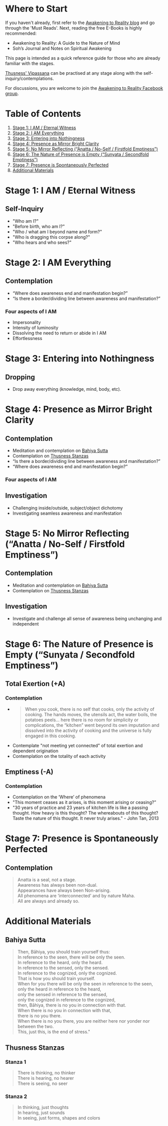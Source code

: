 # Where to Start

If you haven't already, first refer to the [Awakening to Reality blog](http://awakeningtoreality.blogspot.com/) and go through the 'Must Reads'. Next, reading the free E-Books is highly recommended:
- Awakening to Reality: A Guide to the Nature of Mind
- Soh’s Journal and Notes on Spiritual Awakening

This page is intended as a quick reference guide for those who are already familiar with the stages.

[Thusness' Vipassana](https://awakeningtoreality.blogspot.com/2018/12/thusnesss-vipassana.html) can be practised at any stage along with the self-inquiry/contemplations.

For discussions, you are welcome to join the [Awakening to Reality Facebook group](https://www.facebook.com/groups/AwakeningToReality/).

# Table of Contents
1. [Stage 1: I AM / Eternal Witness](#stage1)
2. [Stage 2: I AM Everything](#stage2)
3. [Stage 3: Entering into Nothingness](#stage3)
4. [Stage 4: Presence as Mirror Bright Clarity](#stage4)
5. [Stage 5: No Mirror Reflecting (“Anatta / No-Self / Firstfold Emptiness”)](#stage5)
6. [Stage 6: The Nature of Presence is Empty (“Sunyata / Secondfold Emptiness”)](#stage6)
7. [Stage 7: Presence is Spontaneously Perfected](#stage7)
8. [Additional Materials](#additional-materials)

# Stage 1: I AM / Eternal Witness <a name="stage1"></a>

## Self-Inquiry

- "Who am I?"
- "Before birth, who am I?"
- "Who / what am I beyond name and form?"
- "Who is dragging this corpse along?"
- "Who hears and who sees?"

# Stage 2: I AM Everything <a name="stage2"></a>

## Contemplation

- “Where does awareness end and manifestation begin?”
- “Is there a border/dividing line between awareness and manifestation?”

### Four aspects of I AM

- Impersonality
- Intensity of luminosity
- Dissolving the need to return or abide in I AM
- Effortlessness

# Stage 3: Entering into Nothingness <a name="stage3"></a>

## Dropping

- Drop away everything (knowledge, mind, body, etc).

# Stage 4: Presence as Mirror Bright Clarity <a name="stage4"></a>

## Contemplation

- Meditation and contemplation on [Bahiya Sutta](#bahiya-sutta)
- Contemplation on [Thusness Stanzas](#thusness-stanzas)
- “Is there a border/dividing line between awareness and manifestation?”
- “Where does awareness end and manifestation begin?”

### Four aspects of I AM

## Investigation
- Challenging inside/outside, subject/object dichotomy
- Investigating seamless awareness and manifestation

# Stage 5: No Mirror Reflecting (“Anatta / No-Self / Firstfold Emptiness”) <a name="stage5"></a>

## Contemplation

- Meditation and contemplation on [Bahiya Sutta](#bahiya-sutta)
- Contemplation on [Thusness Stanzas](#thusness-stanzas)

## Investigation

- Investigate and challenge all sense of awareness being unchanging and independent

# Stage 6: The Nature of Presence is Empty (“Sunyata / Secondfold Emptiness”) <a name="stage6"></a>

## Total Exertion (+A)

### Contemplation

- > When you cook, there is no self that cooks, only the activity of cooking. The hands moves, the utensils act, the water boils, the potatoes peels… here there is no room for simplicity or complications, the “kitchen” went beyond its own imputation and dissolved into the activity of cooking and the universe is fully engaged in this cooking.
- Contemplate "not meeting yet connected" of total exertion and dependent origination
- Contemplation on the totality of each activity

## Emptiness (-A)

### Contemplation

- Contemplation on the ‘Where’ of phenomena
- "This moment ceases as it arises, is this moment arising or ceasing?”
- "30 years of practice and 23 years of kitchen life is like a passing thought. How heavy is this thought? The whereabouts of this thought? Taste the nature of this thought. It never truly arises." - John Tan, 2013

# Stage 7: Presence is Spontaneously Perfected <a name="stage7"></a>

## Contemplation

>Anatta is a seal, not a stage.\
>Awareness has always been non-dual.\
>Appearances have always been Non-arising.\
>All phenomena are ‘interconnected’ and by nature Maha.\
>All are always and already so.

# Additional Materials <a name="additional-materials"></a>

## Bahiya Sutta <a name="bahiya-sutta"></a>

> Then, Bāhiya, you should train yourself thus:\
> In reference to the seen, there will be only the seen.\
> In reference to the heard, only the heard.\
> In reference to the sensed, only the sensed.\
> In reference to the cognized, only the cognized.\
> That is how you should train yourself.\
> When for you there will be only the seen in reference to the seen,\
> only the heard in reference to the heard,\
> only the sensed in reference to the sensed,\
> only the cognized in reference to the cognized,\
> then, Bāhiya, there is no you in connection with that.\
> When there is no you in connection with that,\
> there is no you there.\
> When there is no you there, you are neither here nor yonder nor between the two.\
> This, just this, is the end of stress."

## Thusness Stanzas <a name="thusness-stanzas"></a>

### Stanza 1
> There is thinking, no thinker\
> There is hearing, no hearer\
> There is seeing, no seer

### Stanza 2
> In thinking, just thoughts\
> In hearing, just sounds\
> In seeing, just forms, shapes and colors
